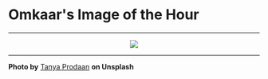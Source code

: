 # Omkaar's Image of the Hour

---

<div align="center">

<a href="https://unsplash.com/photos/a-yellow-cars-interior-is-seen-through-a-window-syfEmCmeDd0">
  <img src="https://images.unsplash.com/photo-1752402614681-aa7966d24086?crop=entropy&cs=tinysrgb&fit=max&fm=jpg&ixid=M3w3NjA2Nzh8MHwxfHJhbmRvbXx8fHx8fHx8fDE3NTMzOTA4MDB8&ixlib=rb-4.1.0&q=80&w=1080" style="max-width:100%; height:auto;">
</a>



</div>

---

**Photo by** [Tanya Prodaan](https://unsplash.com/@tannnpro) **on Unsplash**

